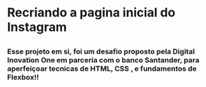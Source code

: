 # Recriando a pagina inicial do Instagram

##

<h3>Esse projeto em si, foi um desafio proposto pela Digital Inovation One em parceria com o banco Santander, para aperfeiçoar tecnicas de HTML, CSS , e fundamentos de Flexbox!!</h3>


